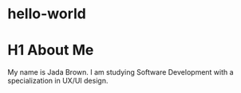 # hello-world
# H1 About Me

My name is Jada Brown. I am studying Software Development with a specialization in UX/UI design. 

